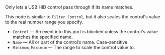 Only lets a USB HID control pass through if its name matches.

This node is similar to `Filter Control`, but it also scales the control's value to the real number range you specify.

   - `Control` — An event into this port is blocked unless the control's value matches the specified name.
   - `Name` — All or part of the control’s name.  Case-sensitive.
   - `Minimum`, `Maximum` — The range to scale the control value to.
